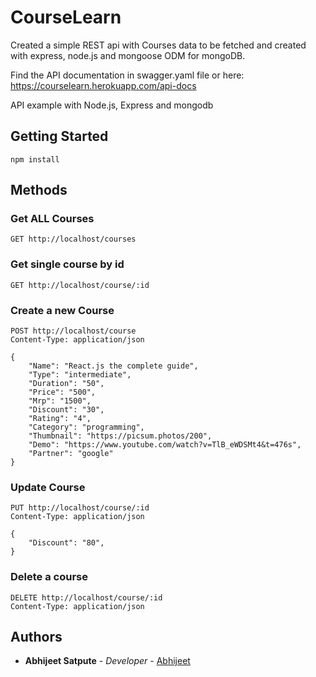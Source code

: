 # CourseLearn

Created a simple REST api with Courses data to be fetched and created with express, node.js and mongoose ODM for mongoDB.

Find the API documentation in swagger.yaml file 
or here: https://courselearn.herokuapp.com/api-docs

API example with Node.js, Express and mongodb

## Getting Started

```
npm install
```

## Methods

### Get ALL Courses
```
GET http://localhost/courses
```

### Get single course by id
```
GET http://localhost/course/:id
```

### Create a new Course
```
POST http://localhost/course
Content-Type: application/json

{
    "Name": "React.js the complete guide",
    "Type": "intermediate",
    "Duration": "50",
    "Price": "500",
    "Mrp": "1500",
    "Discount": "30",
    "Rating": "4",
    "Category": "programming",
    "Thumbnail": "https://picsum.photos/200",
    "Demo": "https://www.youtube.com/watch?v=TlB_eWDSMt4&t=476s",
    "Partner": "google"
}

```

### Update Course
```
PUT http://localhost/course/:id
Content-Type: application/json

{
    "Discount": "80",
}

```

### Delete a course
```
DELETE http://localhost/course/:id
Content-Type: application/json
```

## Authors
* **Abhijeet Satpute** - *Developer* - [Abhijeet](https://github.com/abhijeetsatpute)
